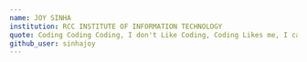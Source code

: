 ```yaml
---
name: JOY SINHA
institution: RCC INSTITUTE OF INFORMATION TECHNOLOGY
quote: Coding Coding Coding, I don't Like Coding, Coding Likes me, I can't Avoid.
github_user: sinhajoy
---
```

